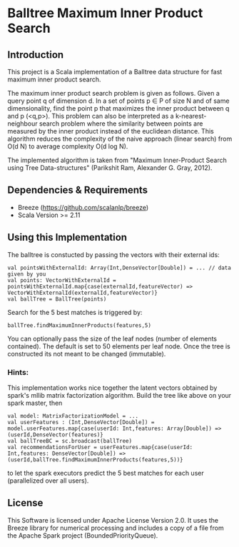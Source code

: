 # Balltree Maximum Inner Product Search

## Introduction 
This project is a Scala implementation of a Balltree data structure for fast maximum inner product search. 

The maximum inner product search problem is given as follows. Given a query point q of dimension d. 
In a set of points p ∈ P of size N and of same dimensionality, find the point p that maximizes the inner product between q and p (<q,p>). 
This problem can also be interpreted as a k-nearest-neighbour search problem where the similarity between points are measured by the inner product instead of the euclidean distance.
This algorithm reduces the complexity of the naive approach (linear search) from O(d N) to average complexity O(d log N).

The implemented algorithm is taken from "Maximum Inner-Product Search using Tree Data-structures" (Parikshit Ram, Alexander G. Gray, 2012).

## Dependencies & Requirements
- Breeze (https://github.com/scalanlp/breeze)
- Scala Version >= 2.11

## Using this Implementation

The balltree is constucted by passing the vectors with their external ids:
```
val pointsWithExternalId: Array(Int,DenseVector[Double]) = ... // data given by you
val points: VectorWithExternalId = pointsWithExternalId.map{case(externalId,featureVector) => VectorWithExternalId(externalId,featureVector)}
val ballTree = BallTree(points)
```
Search for the 5 best matches is triggered by:
```
ballTree.findMaximumInnerProducts(features,5)
```

You can optionally pass the size of the leaf nodes (number of elements contained). The default is set to 50 elements per leaf node. Once the tree is constructed its not meant to be changed (immutable).

### Hints:
This implementation works nice together the latent vectors obtained by spark's mllib matrix factorization algorithm.
Build the tree like above on your spark master, then
```
val model: MatrixFactorizationModel = ...
val userFeatures : (Int,DenseVector[Double]) = model.userFeatures.map{case(userId: Int,features: Array[Double]) => (userId,DenseVector(features)}
val ballTreeBC = sc.broadcast(ballTree)
val recommendationsForUser = userFeatures.map{case(userId: Int,features: DenseVector[Double]) => (userId,ballTree.findMaximumInnerProducts(features,5))}
```
to let the spark executors predict the 5 best matches for each user (parallelized over all users).

## License

This Software is licensed under Apache License Version 2.0. It uses the Breeze library for numerical processing and includes a copy of a file from the Apache Spark project (BoundedPriorityQueue).